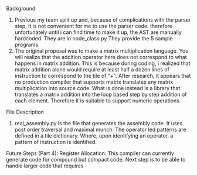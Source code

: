 
Background:
1. Previous my team split up and, because of complications with the parser step, it is not convenient for me to use the 
parser code. therefore unfortunately until i can find time to make it up, the AST are manually hardcoded. They are in node_class.py
They provide the 5 sample programs
2. The original proposal was to make a matrix multiplication language. You will realize that the addition operator here does 
not correspond to what happens in matrix addition. This is because during coding, i realized that matrix addition alone would require
at least half a dozen lines of instruction to correspond to the tile of "+". 
After research, it appears that no production compiler that supports matrix translates any matrix multiplication into source code. What 
is done instead is a library that translates a matrix addition into the loop based step by step addition of each element. 
Therefore it is suitable to support numeric operations.


File Description 
1. real_assembly.py is the file that generates the assembly code. It uses post order traversal and maximal munch. 
The operator led patterns are defined in a tile dictionary. Where, upon identifying an operator, a pattern of
instruction is identified. 


Future Steps (Part 4):
Register Allocation:
This compiler can currently generate code for compound but compact code. Next step is to be able to handle larger code that
requires 